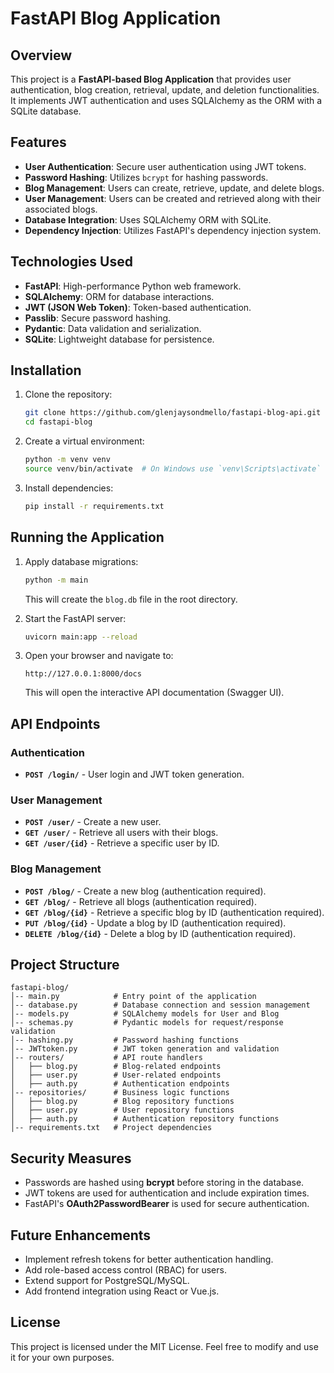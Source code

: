 # FastAPI Blog Application

## Overview
This project is a **FastAPI-based Blog Application** that provides user authentication, blog creation, retrieval, update, and deletion functionalities. It implements JWT authentication and uses SQLAlchemy as the ORM with a SQLite database.

## Features
- **User Authentication**: Secure user authentication using JWT tokens.
- **Password Hashing**: Utilizes `bcrypt` for hashing passwords.
- **Blog Management**: Users can create, retrieve, update, and delete blogs.
- **User Management**: Users can be created and retrieved along with their associated blogs.
- **Database Integration**: Uses SQLAlchemy ORM with SQLite.
- **Dependency Injection**: Utilizes FastAPI's dependency injection system.

## Technologies Used
- **FastAPI**: High-performance Python web framework.
- **SQLAlchemy**: ORM for database interactions.
- **JWT (JSON Web Token)**: Token-based authentication.
- **Passlib**: Secure password hashing.
- **Pydantic**: Data validation and serialization.
- **SQLite**: Lightweight database for persistence.

## Installation
1. Clone the repository:
   ```bash
   git clone https://github.com/glenjaysondmello/fastapi-blog-api.git
   cd fastapi-blog
   ```

2. Create a virtual environment:
   ```bash
   python -m venv venv
   source venv/bin/activate  # On Windows use `venv\Scripts\activate`
   ```

3. Install dependencies:
   ```bash
   pip install -r requirements.txt
   ```

## Running the Application
1. Apply database migrations:
   ```bash
   python -m main
   ```
   This will create the `blog.db` file in the root directory.

2. Start the FastAPI server:
   ```bash
   uvicorn main:app --reload
   ```

3. Open your browser and navigate to:
   ```
   http://127.0.0.1:8000/docs
   ```
   This will open the interactive API documentation (Swagger UI).

## API Endpoints

### Authentication
- **`POST /login/`** - User login and JWT token generation.

### User Management
- **`POST /user/`** - Create a new user.
- **`GET /user/`** - Retrieve all users with their blogs.
- **`GET /user/{id}`** - Retrieve a specific user by ID.

### Blog Management
- **`POST /blog/`** - Create a new blog (authentication required).
- **`GET /blog/`** - Retrieve all blogs (authentication required).
- **`GET /blog/{id}`** - Retrieve a specific blog by ID (authentication required).
- **`PUT /blog/{id}`** - Update a blog by ID (authentication required).
- **`DELETE /blog/{id}`** - Delete a blog by ID (authentication required).

## Project Structure
```
fastapi-blog/
│-- main.py            # Entry point of the application
│-- database.py        # Database connection and session management
│-- models.py          # SQLAlchemy models for User and Blog
│-- schemas.py         # Pydantic models for request/response validation
│-- hashing.py         # Password hashing functions
│-- JWTtoken.py        # JWT token generation and validation
│-- routers/           # API route handlers
│   ├── blog.py        # Blog-related endpoints
│   ├── user.py        # User-related endpoints
│   ├── auth.py        # Authentication endpoints
│-- repositories/      # Business logic functions
│   ├── blog.py        # Blog repository functions
│   ├── user.py        # User repository functions
│   ├── auth.py        # Authentication repository functions
│-- requirements.txt   # Project dependencies
```

## Security Measures
- Passwords are hashed using **bcrypt** before storing in the database.
- JWT tokens are used for authentication and include expiration times.
- FastAPI's **OAuth2PasswordBearer** is used for secure authentication.

## Future Enhancements
- Implement refresh tokens for better authentication handling.
- Add role-based access control (RBAC) for users.
- Extend support for PostgreSQL/MySQL.
- Add frontend integration using React or Vue.js.

## License
This project is licensed under the MIT License. Feel free to modify and use it for your own purposes.

